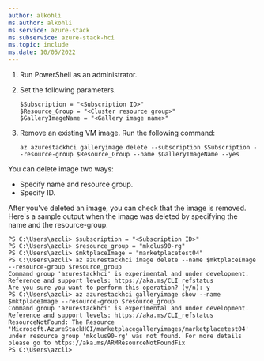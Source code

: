```yaml
---
author: alkohli
ms.author: alkohli
ms.service: azure-stack
ms.subservice: azure-stack-hci
ms.topic: include
ms.date: 10/05/2022
---
```


1. Run PowerShell as an administrator.
1. Set the following parameters.

    ```azurecli
    $Subscription = "<Subscription ID>"
    $Resource_Group = "<Cluster resource group>"
    $GalleryImageName = "<Gallery image name>"    
    ```

1. Remove an existing VM image. Run the following command:

    ```azurecli
    az azurestackhci galleryimage delete --subscription $Subscription --resource-group $Resource_Group --name $GalleryImageName --yes
    ```

You can delete image two ways:

- Specify name and resource group.
- Specify ID.

After you've deleted an image, you can check that the image is removed. Here's a sample output when the image was deleted by specifying the name and the resource-group.

```
PS C:\Users\azcli> $subscription = "<Subscription ID>"
PS C:\Users\azcli> $resource_group = "mkclus90-rg"
PS C:\Users\azcli> $mktplaceImage = "marketplacetest04"
PS C:\Users\azcli> az azurestackhci image delete --name $mktplaceImage --resource-group $resource_group
Command group 'azurestackhci' is experimental and under development. Reference and support levels: https://aka.ms/CLI_refstatus
Are you sure you want to perform this operation? (y/n): y
PS C:\Users\azcli> az azurestackhci galleryimage show --name $mktplaceImage --resource-group $resource_group
Command group 'azurestackhci' is experimental and under development. Reference and support levels: https://aka.ms/CLI_refstatus
ResourceNotFound: The Resource 'Microsoft.AzureStackHCI/marketplacegalleryimages/marketplacetest04' under resource group 'mkclus90-rg' was not found. For more details please go to https://aka.ms/ARMResourceNotFoundFix
PS C:\Users\azcli>
```
